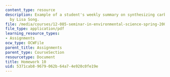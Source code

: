 ```yaml
---
content_type: resource
description: Example of a student's weekly summary on synthesizing carbonates, written
  by Lisa Song.
file: /media/courses/12-085-seminar-in-environmental-science-spring-2008/5371cab89679062b64a74e920c0fe19e_song_w11.pdf
file_type: application/pdf
learning_resource_types:
- Assignments
ocw_type: OCWFile
parent_title: Assignments
parent_type: CourseSection
resourcetype: Document
title: Homework 10
uid: 5371cab8-9679-062b-64a7-4e920c0fe19e
---
```

